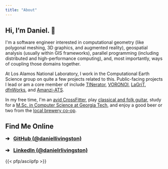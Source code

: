 ```yaml
---
title: "About"
---
```


## Hi, I’m Daniel. 👋

I'm a software engineer interested in computational geometry (like polygonal meshing, 3D graphics, and augmented reality), geospatial analysis (usually within GIS frameworks), parallel programming (including distributed and high-performance computing), and, most importantly, ways of coupling those domains together.

At Los Alamos National Laboratory, I work in the Computational Earth Science group on quite a few projects related to this. Public-facing projects I lead or am a core member of include [TINerator](https://github.com/lanl/tinerator), [VORONOI](https://github.com/lanl/voronoi), [LaGriT](https://github.com/lanl/LaGriT), [dfnWorks](https://dfnworks.lanl.gov), and [Amanzi-ATS](https://amanzi.github.io).

In my free time, I'm an [avid CrossFitter](https://www.facebook.com/CrossFitLosAlamos/), play [classical and folk guitar](https://youtu.be/o6i4NIxGx50), study for a [M.Sc. in Computer Science at Georgia Tech](https://omscs.gatech.edu), and enjoy a good beer or two from the [local brewery co-op](https://www.bathtubrowbrewing.coop).

## Find Me Online

<style>
    /*
     * Cheap hack to remove the massive
     * whitespace between the profile links below.
     */
    h3 {
        margin-top: 0.1rem;
    }

    h2 {
        margin-bottom: 1.0rem;
    }
</style>

<script src="https://kit.fontawesome.com/95bd3f0cc6.js" crossorigin="anonymous"></script>

### ➔ <i class="fab fa-github"></i> &nbsp; [GitHub (@daniellivingston)](https://github.com/daniellivingston)
### ➔ <i class="fab fa-linkedin"></i> &nbsp; [LinkedIn (@danielrlivingston)](https://www.linkedin.com/in/danielrlivingston/)


{{< pfp/asciipfp >}}